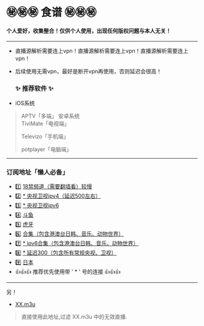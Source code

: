 
# ㊙️㊙️㊙️ 食谱 ㊙️㊙️㊙️
#### 个人爱好，收集整合！仅供个人使用，出现任何版权问题与本人无关！
---

* 直播源解析需要连上vpn！直播源解析需要连上vpn！直播源解析需要连上vpn！
* 后续使用无需vpn，最好是断开vpn再使用，否则延迟会很高！

  ### ✨ 推荐软件  ✨
* iOS系统  
> APTV「多端」
> 安卓系统  
> TiviMate「电视端」
>
> Televizo「手机端」
>
> potplayer「电脑端」
---
### 订阅地址「懒人必备」

* 1️⃣ [18禁频道（需要翻墙看）较慢](https://raw.githubusercontent.com/Hoxxxxx/m3u/master/Adult.m3u)
* 2️⃣ [* 央视卫视ipv4（延迟500左右）](https://raw.githubusercontent.com/Hoxxxxx/m3u/master/China_v4.m3u)
* 3️⃣ [* 央视卫视ipv6](https://raw.githubusercontent.com/Hoxxxxx/m3u/master/China_v6.m3u)
* 4️⃣ [斗鱼](https://raw.githubusercontent.com/Hoxxxxx/m3u/master/Douyu.m3u)
* 5️⃣ [虎牙](https://raw.githubusercontent.com/Hoxxxxx/m3u/master/Huya.m3u)
* 6️⃣ [合集（包含港澳台日韩、音乐、动物世界）](https://raw.githubusercontent.com/Hoxxxxx/m3u/master/Gather.m3u)
* 7️⃣ [* ipv6合集（包含港澳台日韩、音乐、动物世界）](https://raw.githubusercontent.com/Hoxxxxx/m3u/master/HXGather.m3u)
* 8️⃣ [* 延迟300（包含所有常规央视、卫视）]( https://raw.githubusercontent.com/goolguy007/radioer/main/TVradio)
* 9️⃣ [日本](https://raw.githubusercontent.com/Hoxxxxx/m3u/master/Japan.m3u)
* 👍👍👍   推荐优先使用带 ' * ' 号的连接   👍👍👍
---
另！
* [XX.m3u](https://raw.githubusercontent.com/Hoxxxxx/m3u/master/XX.m3u)  
>直接使用此地址,过滤 XX.m3u 中的无效直播.
